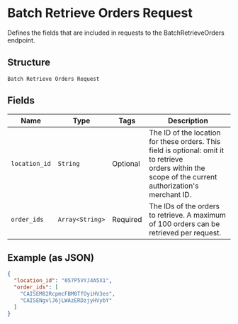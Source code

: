 
# Batch Retrieve Orders Request

Defines the fields that are included in requests to the
BatchRetrieveOrders endpoint.

## Structure

`Batch Retrieve Orders Request`

## Fields

| Name | Type | Tags | Description |
|  --- | --- | --- | --- |
| `location_id` | `String` | Optional | The ID of the location for these orders. This field is optional: omit it to retrieve<br>orders within the scope of the current authorization's merchant ID. |
| `order_ids` | `Array<String>` | Required | The IDs of the orders to retrieve. A maximum of 100 orders can be retrieved per request. |

## Example (as JSON)

```json
{
  "location_id": "057P5VYJ4A5X1",
  "order_ids": [
    "CAISEM82RcpmcFBM0TfOyiHV3es",
    "CAISENgvlJ6jLWAzERDzjyHVybY"
  ]
}
```

